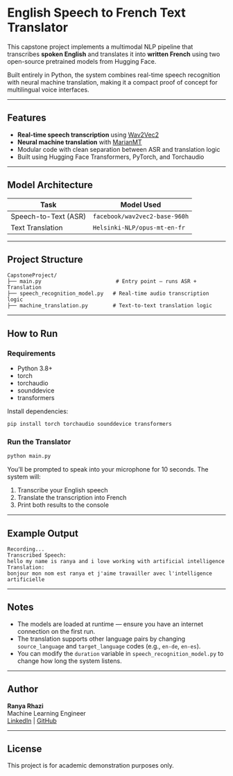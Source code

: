 # English Speech to French Text Translator

This capstone project implements a multimodal NLP pipeline that transcribes **spoken English** and translates it into **written French** using two open-source pretrained models from Hugging Face.

Built entirely in Python, the system combines real-time speech recognition with neural machine translation, making it a compact proof of concept for multilingual voice interfaces.

---

## Features

- **Real-time speech transcription** using [Wav2Vec2](https://huggingface.co/facebook/wav2vec2-base-960h)
- **Neural machine translation** with [MarianMT](https://huggingface.co/Helsinki-NLP/opus-mt-en-fr)
- Modular code with clean separation between ASR and translation logic
- Built using Hugging Face Transformers, PyTorch, and Torchaudio

---

## Model Architecture

| Task                  | Model Used                                |
|-----------------------|--------------------------------------------|
| Speech-to-Text (ASR)  | `facebook/wav2vec2-base-960h`              |
| Text Translation      | `Helsinki-NLP/opus-mt-en-fr`               |

---

## Project Structure

```
CapstoneProject/
├── main.py                        # Entry point – runs ASR + Translation
├── speech_recognition_model.py   # Real-time audio transcription logic
├── machine_translation.py        # Text-to-text translation logic
```

---

## How to Run

### Requirements

- Python 3.8+
- torch
- torchaudio
- sounddevice
- transformers

Install dependencies:

```bash
pip install torch torchaudio sounddevice transformers
```

### Run the Translator

```bash
python main.py
```

You’ll be prompted to speak into your microphone for 10 seconds. The system will:
1. Transcribe your English speech
2. Translate the transcription into French
3. Print both results to the console

---

## Example Output

```
Recording...
Transcribed Speech:
hello my name is ranya and i love working with artificial intelligence
Translation:
bonjour mon nom est ranya et j'aime travailler avec l'intelligence artificielle
```

---

## Notes

- The models are loaded at runtime — ensure you have an internet connection on the first run.
- The translation supports other language pairs by changing `source_language` and `target_language` codes (e.g., `en-de`, `en-es`).
- You can modify the `duration` variable in `speech_recognition_model.py` to change how long the system listens.

---

## Author

**Ranya Rhazi**  
Machine Learning Engineer  
[LinkedIn](https://www.linkedin.com/in/ranya-rhazi/) | [GitHub](https://github.com/RanyaRhazi)

---

## License

This project is for academic demonstration purposes only.
